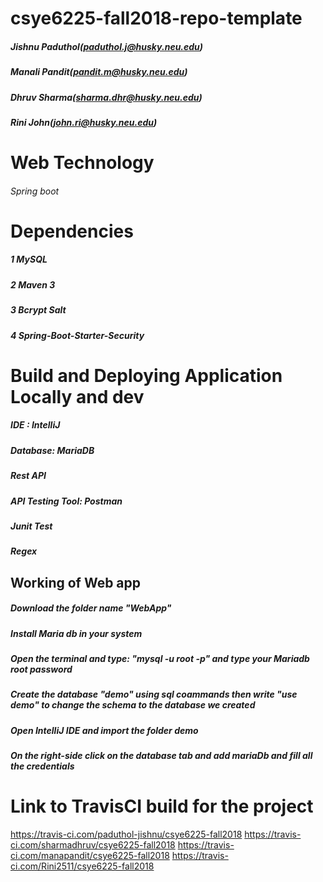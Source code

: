 # csye6225-fall2018-repo-template
  
##### Jishnu Paduthol(paduthol.j@husky.neu.edu) 
##### Manali Pandit(pandit.m@husky.neu.edu)
##### Dhruv Sharma(sharma.dhr@husky.neu.edu)  
##### Rini John(john.ri@husky.neu.edu)

# Web Technology
###### Spring boot 

# Dependencies
##### 1 MySQL
##### 2 Maven 3
##### 3 Bcrypt Salt
##### 4 Spring-Boot-Starter-Security

# Build and Deploying Application Locally and dev
##### IDE : IntelliJ
##### Database: MariaDB
##### Rest API
##### API Testing Tool: Postman
##### Junit Test
##### Regex 

## Working of Web app
##### Download the folder name "WebApp"
##### Install Maria db in your system
##### Open the terminal and type: "mysql -u root -p" and type your Mariadb root password
##### Create the database "demo" using sql coammands then write "use demo" to change the schema to the database we created
##### Open IntelliJ IDE and import the folder demo
##### On the right-side click on the database tab and add mariaDb and fill all the credentials



# Link to TravisCI build for the project
https://travis-ci.com/paduthol-jishnu/csye6225-fall2018
https://travis-ci.com/sharmadhruv/csye6225-fall2018
https://travis-ci.com/manapandit/csye6225-fall2018
https://travis-ci.com/Rini2511/csye6225-fall2018


